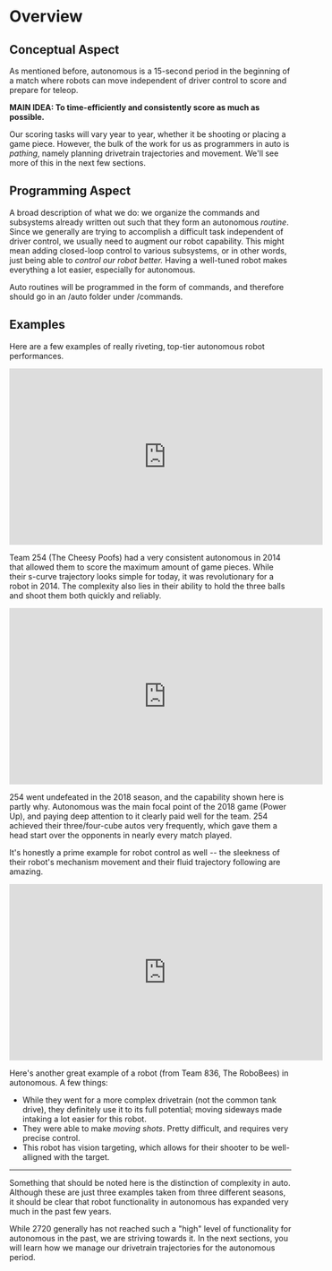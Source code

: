 # Overview

## Conceptual Aspect

As mentioned before, autonomous is a 15-second period in the beginning of a match where robots can move independent of driver control to score and prepare for teleop.

**MAIN IDEA: To time-efficiently and consistently score as much as possible.**

Our scoring tasks will vary year to year, whether it be shooting or placing a game piece. However, the bulk of the work for us as programmers in auto is *pathing*, namely planning drivetrain trajectories and movement. We'll see more of this in the next few sections.

## Programming Aspect

A broad description of what we do: we organize the commands and subsystems already written out such that they form an autonomous *routine*. Since we generally are trying to accomplish a difficult task independent of driver control, we usually need to augment our robot capability. This might mean adding closed-loop control to various subsystems, or in other words, just being able to *control our robot better.* Having a well-tuned robot makes everything a lot easier, especially for autonomous.

Auto routines will be programmed in the form of commands, and therefore should go in an /auto folder under /commands.

## Examples

Here are a few examples of really riveting, top-tier autonomous robot performances.

<iframe width="560" height="315" src="https://www.youtube.com/embed/aFZy8iibMD0?start=20" frameborder="0" allow="accelerometer; autoplay; encrypted-media; gyroscope; picture-in-picture" allowfullscreen></iframe>

Team 254 (The Cheesy Poofs) had a very consistent autonomous in 2014 that allowed them to score the maximum amount of game pieces. While their s-curve trajectory looks simple for today, it was revolutionary for a robot in 2014. The complexity also lies in their ability to hold the three balls and shoot them both quickly and reliably.

<iframe width="560" height="315" src="https://www.youtube.com/embed/pfhBCb6bXpE?start=4" frameborder="0" allow="accelerometer; autoplay; encrypted-media; gyroscope; picture-in-picture" allowfullscreen></iframe>

254 went undefeated in the 2018 season, and the capability shown here is partly why. Autonomous was the main focal point of the 2018 game (Power Up), and paying deep attention to it clearly paid well for the team. 254 achieved their three/four-cube autos very frequently, which gave them a head start over the opponents in nearly every match played.

It's honestly a prime example for robot control as well -- the sleekness of their robot's mechanism movement and their fluid trajectory following are amazing.

<iframe width="560" height="315" src="https://www.youtube.com/embed/5bxq2N02pJM?start=14" frameborder="0" allow="accelerometer; autoplay; encrypted-media; gyroscope; picture-in-picture" allowfullscreen></iframe>

Here's another great example of a robot (from Team 836, The RoboBees) in autonomous. A few things:

- While they went for a more complex drivetrain (not the common tank drive), they definitely use it to its full potential; moving sideways made intaking a lot easier for this robot.
- They were able to make *moving shots*. Pretty difficult, and requires very precise control.
- This robot has vision targeting, which allows for their shooter to be well-alligned with the target.

---

Something that should be noted here is the distinction of complexity in auto. Although these are just three examples taken from three different seasons, it should be clear that robot functionality in autonomous has expanded very much in the past few years.

While 2720 generally has not reached such a "high" level of functionality for autonomous in the past, we are striving towards it. In the next sections, you will learn how we manage our drivetrain trajectories for the autonomous period.
